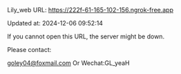Lily_web URL: https://222f-61-165-102-156.ngrok-free.app

Updated at: 2024-12-06 09:52:14

If you cannot open this URL, the server might be down.

Please contact: 

goley04@foxmail.com Or Wechat:GL_yeaH